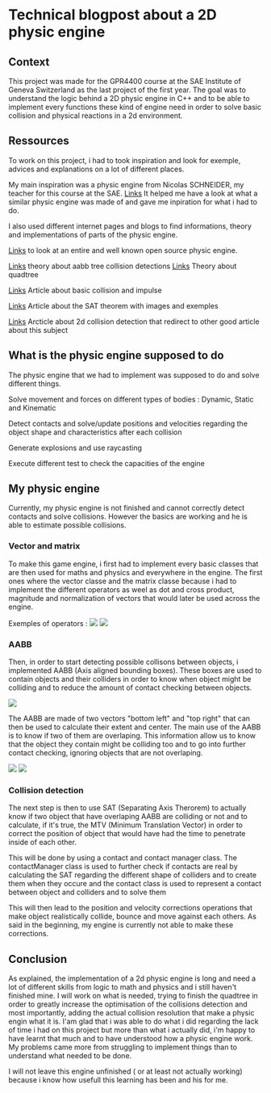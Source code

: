 # Technical blogpost about a 2D physic engine

## Context

This project was made for the GPR4400 course at the SAE Institute of Geneva Switzerland as the last project of the first year.
The goal was to understand the logic behind a 2D physic engine in C++ and to be able to implement every functions these kind of engine need in order to solve basic collision and physical reactions in a 2d environment.

## Ressources
To work on this project, i had to took inspiration and look for exemple, advices and explanations on a lot of different places.

My main inspiration was a physic engine from Nicolas SCHNEIDER, my teacher for this course at the SAE. [Links](https://github.com/Surue/SFGE/tree/GPR4400)
It helped me have a look at what a similar physic engine was made of and gave me inpiration for what i had to do.

I also used different internet pages and blogs to find informations, theory and implementations of parts of the physic engine.

[Links](https://box2d.org/documentation/index.html) to look at an entire and well known open source physic engine.

[Links](https://www.azurefromthetrenches.com/introductory-guide-to-aabb-tree-collision-detection/) theory about aabb tree collision detections
[Links](http://thatgamesguy.co.uk/cpp-game-dev-16/) Theory about quadtree

[Links](https://gamedevelopment.tutsplus.com/tutorials/how-to-create-a-custom-2d-physics-engine-the-basics-and-impulse-resolution--gamedev-6331) Article about basic collision and impulse

[Links](https://gamedevelopment.tutsplus.com/tutorials/collision-detection-using-the-separating-axis-theorem--gamedev-169) Article about the SAT theorem with images and exemples

[Links](https://developer.mozilla.org/fr/docs/Games/Techniques/2D_collision_detection) Arcticle about 2d collision detection that redirect to other good article about this subject

## What is the physic engine supposed to do

The physic engine that we had to implement was supposed to do and solve different things.

Solve movement and forces on different types of bodies : Dynamic, Static and Kinematic

Detect contacts and solve/update positions and velocities regarding the object shape and characteristics after each collision

Generate explosions and use raycasting

Execute different test to check the capacities of the engine

## My physic engine

Currently, my physic engine is not finished and cannot correctly detect contacts and solve collisions. However the basics are working and he is able to estimate possible collisions.

### Vector and matrix
To make this game engine, i first had to implement every basic classes that are then used for maths and physics and everywhere in the engine. The first ones where the vector classe and the matrix classe because i had to implement the different operators as weel as dot and cross product, magnitude and normalization of vectors that would later be used across the engine.

Exemples of operators :
![](https://marvinschrd.github.io/Images/exemple%20operator%20vector.png)     ![](https://marvinschrd.github.io/Images/exemple%20operator%20matrix.png) 


### AABB
Then, in order to start detecting possible collisons between objects, i implemented AABB (Axis aligned bounding boxes). These boxes are used to contain objects and their colliders in order to know when object might be colliding and to reduce the amount of contact checking between objects.

![](https://marvinschrd.github.io/Images/aabbOverlapSchema.png)

The AABB are made of two vectors "bottom left" and "top right" that can then be used to calculate their extent and center.
The main use of the AABB is to know if two of them are overlaping. This information allow us to know that the object they contain might be colliding too and to go into further contact checking, ignoring objects that are not overlaping.

![](https://marvinschrd.github.io/Images/gif%20aabb%20detection.gif)
![](https://marvinschrd.github.io/Images/overlap%20code.png)

### Collision detection
The next step is then to use SAT (Separating Axis Therorem) to actually know if two object that have overlaping AABB are colliding or not and to calculate, if it's true, the MTV (Minimum Translation Vector) in order to correct the position of object that would have had the time to penetrate inside of each other. 



This will be done by using a contact and contact manager class. The contactManager class is used to  further check if contacts are real by calculating the SAT regarding the different shape of colliders and to create them when they occure and the contact class is used to represent a contact between object and colliders and to solve them

This will then lead to the position and velocity corrections operations that make object realistically collide, bounce and move against each others. As said in the beginning, my engine is currently not able to make these corrections.


## Conclusion

As explained, the implementation of a 2d physic engine is long and need a lot of different skills from logic to math and physics and i still haven't finished mine.
I will work on what is needed, trying to finish the quadtree in order to greatly increase the optimisation of the collisions detection and most importantly, adding the actual collision resolution that make a physic engin what it is. I'am glad that i was able to do what i did regarding the lack of time i had on this project but more than what i actually did, i'm happy to have learnt that much and to have understood how a physic engine work. My problems came more from struggling to implement things than to understand what needed to be done.

 I will not leave this engine unfinished ( or at least not actually working) because i know how usefull this learning has been and his for me.




 
